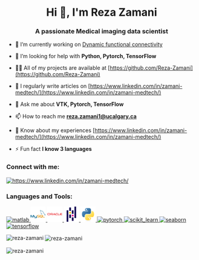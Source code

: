 <h1 align="center">Hi 👋, I'm Reza Zamani</h1>
<h3 align="center">A passionate Medical imaging data scientist</h3>

- 🔭 I’m currently working on [Dynamic functional connectivity](https://www.ucalgary.ca/seaman-family-magnetic-resonance)

- 🤝 I’m looking for help with **Python, Pytorch, TensorFlow**

- 👨‍💻 All of my projects are available at [https://github.com/Reza-Zamani](https://github.com/Reza-Zamani)

- 📝 I regularly write articles on [https://www.linkedin.com/in/zamani-medtech/](https://www.linkedin.com/in/zamani-medtech/)

- 💬 Ask me about **VTK, Pytorch, TensorFlow**

- 📫 How to reach me **reza.zamani1@ucalgary.ca**

- 📄 Know about my experiences [https://www.linkedin.com/in/zamani-medtech/](https://www.linkedin.com/in/zamani-medtech/)

- ⚡ Fun fact **I know 3 languages**

<h3 align="left">Connect with me:</h3>
<p align="left">
<a href="https://linkedin.com/in/https://www.linkedin.com/in/zamani-medtech/" target="blank"><img align="center" src="https://raw.githubusercontent.com/rahuldkjain/github-profile-readme-generator/master/src/images/icons/Social/linked-in-alt.svg" alt="https://www.linkedin.com/in/zamani-medtech/" height="30" width="40" /></a>
</p>

<h3 align="left">Languages and Tools:</h3>
<p align="left"> <a href="https://www.mathworks.com/" target="_blank" rel="noreferrer"> <img src="https://upload.wikimedia.org/wikipedia/commons/2/21/Matlab_Logo.png" alt="matlab" width="40" height="40"/> </a> <a href="https://www.mysql.com/" target="_blank" rel="noreferrer"> <img src="https://raw.githubusercontent.com/devicons/devicon/master/icons/mysql/mysql-original-wordmark.svg" alt="mysql" width="40" height="40"/> </a> <a href="https://www.oracle.com/" target="_blank" rel="noreferrer"> <img src="https://raw.githubusercontent.com/devicons/devicon/master/icons/oracle/oracle-original.svg" alt="oracle" width="40" height="40"/> </a> <a href="https://pandas.pydata.org/" target="_blank" rel="noreferrer"> <img src="https://raw.githubusercontent.com/devicons/devicon/2ae2a900d2f041da66e950e4d48052658d850630/icons/pandas/pandas-original.svg" alt="pandas" width="40" height="40"/> </a> <a href="https://www.python.org" target="_blank" rel="noreferrer"> <img src="https://raw.githubusercontent.com/devicons/devicon/master/icons/python/python-original.svg" alt="python" width="40" height="40"/> </a> <a href="https://pytorch.org/" target="_blank" rel="noreferrer"> <img src="https://www.vectorlogo.zone/logos/pytorch/pytorch-icon.svg" alt="pytorch" width="40" height="40"/> </a> <a href="https://scikit-learn.org/" target="_blank" rel="noreferrer"> <img src="https://upload.wikimedia.org/wikipedia/commons/0/05/Scikit_learn_logo_small.svg" alt="scikit_learn" width="40" height="40"/> </a> <a href="https://seaborn.pydata.org/" target="_blank" rel="noreferrer"> <img src="https://seaborn.pydata.org/_images/logo-mark-lightbg.svg" alt="seaborn" width="40" height="40"/> </a> <a href="https://www.tensorflow.org" target="_blank" rel="noreferrer"> <img src="https://www.vectorlogo.zone/logos/tensorflow/tensorflow-icon.svg" alt="tensorflow" width="40" height="40"/> </a> </p>

<p><img align="left" src="https://github-readme-stats.vercel.app/api/top-langs?username=reza-zamani&show_icons=true&locale=en&layout=compact" alt="reza-zamani" /></p>

<p>&nbsp;<img align="center" src="https://github-readme-stats.vercel.app/api?username=reza-zamani&show_icons=true&locale=en" alt="reza-zamani" /></p>

<p><img align="center" src="https://github-readme-streak-stats.herokuapp.com/?user=reza-zamani&" alt="reza-zamani" /></p>
